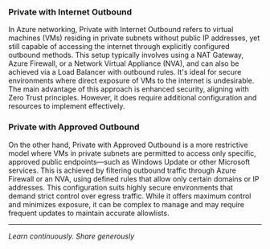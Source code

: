 ### Private with Internet Outbound

In Azure networking, Private with Internet Outbound refers to virtual machines (VMs) residing in private subnets without public IP addresses, yet still capable of accessing the internet through explicitly configured outbound methods. This setup typically involves using a NAT Gateway, Azure Firewall, or a Network Virtual Appliance (NVA), and can also be achieved via a Load Balancer with outbound rules. It's ideal for secure environments where direct exposure of VMs to the internet is undesirable. The main advantage of this approach is enhanced security, aligning with Zero Trust principles. However, it does require additional configuration and resources to implement effectively.

### Private with Approved Outbound

On the other hand, Private with Approved Outbound is a more restrictive model where VMs in private subnets are permitted to access only specific, approved public endpoints—such as Windows Update or other Microsoft services. This is achieved by filtering outbound traffic through Azure Firewall or an NVA, using defined rules that allow only certain domains or IP addresses. This configuration suits highly secure environments that demand strict control over egress traffic. While it offers maximum control and minimizes exposure, it can be complex to manage and may require frequent updates to maintain accurate allowlists.

  ---

*Learn continuously. Share generously*
